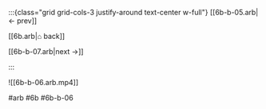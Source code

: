 :::{class="grid grid-cols-3 justify-around text-center w-full"}
[[6b-b-05.arb|← prev]]

[[6b.arb|⌂ back]]

[[6b-b-07.arb|next →]]

:::

![[6b-b-06.arb.mp4]]

#arb #6b #6b-b-06

